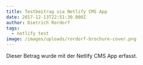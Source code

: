 ```yaml
---
title: Testbeitrag via Netlify CMS App
date: 2017-12-13T22:51:30.000Z
author: Dietrich Rordorf
tags:
  - netlify test
image: /images/uploads/rordorf-brochure-cover.png
---
```

Dieser Betrag wurde mit der Netlify CMS App erfasst.
